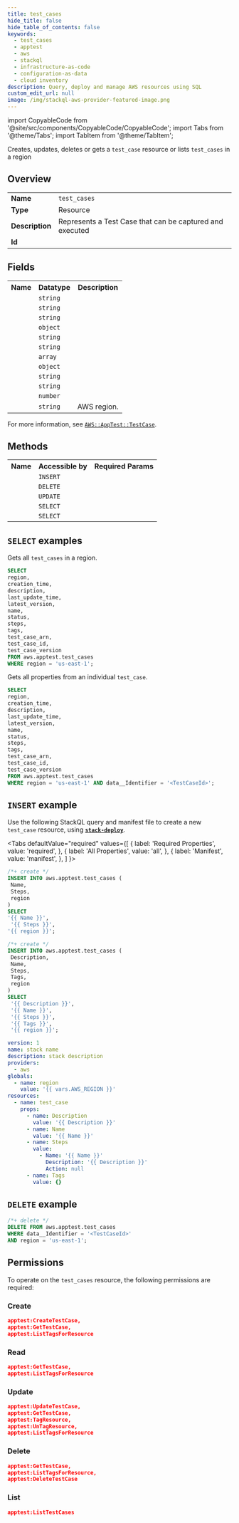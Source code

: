 ```yaml
---
title: test_cases
hide_title: false
hide_table_of_contents: false
keywords:
  - test_cases
  - apptest
  - aws
  - stackql
  - infrastructure-as-code
  - configuration-as-data
  - cloud inventory
description: Query, deploy and manage AWS resources using SQL
custom_edit_url: null
image: /img/stackql-aws-provider-featured-image.png
---
```


import CopyableCode from '@site/src/components/CopyableCode/CopyableCode';
import Tabs from '@theme/Tabs';
import TabItem from '@theme/TabItem';

Creates, updates, deletes or gets a <code>test_case</code> resource or lists <code>test_cases</code> in a region

## Overview
<table>
<tbody>
<tr><td><b>Name</b></td><td><code>test_cases</code></td></tr>
<tr><td><b>Type</b></td><td>Resource</td></tr>
<tr><td><b>Description</b></td><td>Represents a Test Case that can be captured and executed</td></tr>
<tr><td><b>Id</b></td><td><CopyableCode code="aws.apptest.test_cases" /></td></tr>
</tbody>
</table>

## Fields
<table>
<tbody>
<tr><th>Name</th><th>Datatype</th><th>Description</th></tr><tr><td><CopyableCode code="creation_time" /></td><td><code>string</code></td><td></td></tr>
<tr><td><CopyableCode code="description" /></td><td><code>string</code></td><td></td></tr>
<tr><td><CopyableCode code="last_update_time" /></td><td><code>string</code></td><td></td></tr>
<tr><td><CopyableCode code="latest_version" /></td><td><code>object</code></td><td></td></tr>
<tr><td><CopyableCode code="name" /></td><td><code>string</code></td><td></td></tr>
<tr><td><CopyableCode code="status" /></td><td><code>string</code></td><td></td></tr>
<tr><td><CopyableCode code="steps" /></td><td><code>array</code></td><td></td></tr>
<tr><td><CopyableCode code="tags" /></td><td><code>object</code></td><td></td></tr>
<tr><td><CopyableCode code="test_case_arn" /></td><td><code>string</code></td><td></td></tr>
<tr><td><CopyableCode code="test_case_id" /></td><td><code>string</code></td><td></td></tr>
<tr><td><CopyableCode code="test_case_version" /></td><td><code>number</code></td><td></td></tr>
<tr><td><CopyableCode code="region" /></td><td><code>string</code></td><td>AWS region.</td></tr>
</tbody>
</table>

For more information, see <a href="https://docs.aws.amazon.com/AWSCloudFormation/latest/UserGuide/aws-resource-apptest-testcase.html"><code>AWS::AppTest::TestCase</code></a>.

## Methods

<table>
<tbody>
  <tr>
    <th>Name</th>
    <th>Accessible by</th>
    <th>Required Params</th>
  </tr>
  <tr>
    <td><CopyableCode code="create_resource" /></td>
    <td><code>INSERT</code></td>
    <td><CopyableCode code="Name, Steps, region" /></td>
  </tr>
  <tr>
    <td><CopyableCode code="delete_resource" /></td>
    <td><code>DELETE</code></td>
    <td><CopyableCode code="data__Identifier, region" /></td>
  </tr>
  <tr>
    <td><CopyableCode code="update_resource" /></td>
    <td><code>UPDATE</code></td>
    <td><CopyableCode code="data__Identifier, data__PatchDocument, region" /></td>
  </tr>
  <tr>
    <td><CopyableCode code="list_resources" /></td>
    <td><code>SELECT</code></td>
    <td><CopyableCode code="region" /></td>
  </tr>
  <tr>
    <td><CopyableCode code="get_resource" /></td>
    <td><code>SELECT</code></td>
    <td><CopyableCode code="data__Identifier, region" /></td>
  </tr>
</tbody>
</table>

## `SELECT` examples
Gets all <code>test_cases</code> in a region.
```sql
SELECT
region,
creation_time,
description,
last_update_time,
latest_version,
name,
status,
steps,
tags,
test_case_arn,
test_case_id,
test_case_version
FROM aws.apptest.test_cases
WHERE region = 'us-east-1';
```
Gets all properties from an individual <code>test_case</code>.
```sql
SELECT
region,
creation_time,
description,
last_update_time,
latest_version,
name,
status,
steps,
tags,
test_case_arn,
test_case_id,
test_case_version
FROM aws.apptest.test_cases
WHERE region = 'us-east-1' AND data__Identifier = '<TestCaseId>';
```

## `INSERT` example

Use the following StackQL query and manifest file to create a new <code>test_case</code> resource, using [__`stack-deploy`__](https://pypi.org/project/stack-deploy/).

<Tabs
    defaultValue="required"
    values={[
      { label: 'Required Properties', value: 'required', },
      { label: 'All Properties', value: 'all', },
      { label: 'Manifest', value: 'manifest', },
    ]
}>
<TabItem value="required">

```sql
/*+ create */
INSERT INTO aws.apptest.test_cases (
 Name,
 Steps,
 region
)
SELECT 
'{{ Name }}',
 '{{ Steps }}',
'{{ region }}';
```
</TabItem>
<TabItem value="all">

```sql
/*+ create */
INSERT INTO aws.apptest.test_cases (
 Description,
 Name,
 Steps,
 Tags,
 region
)
SELECT 
 '{{ Description }}',
 '{{ Name }}',
 '{{ Steps }}',
 '{{ Tags }}',
 '{{ region }}';
```
</TabItem>
<TabItem value="manifest">

```yaml
version: 1
name: stack name
description: stack description
providers:
  - aws
globals:
  - name: region
    value: '{{ vars.AWS_REGION }}'
resources:
  - name: test_case
    props:
      - name: Description
        value: '{{ Description }}'
      - name: Name
        value: '{{ Name }}'
      - name: Steps
        value:
          - Name: '{{ Name }}'
            Description: '{{ Description }}'
            Action: null
      - name: Tags
        value: {}

```
</TabItem>
</Tabs>

## `DELETE` example

```sql
/*+ delete */
DELETE FROM aws.apptest.test_cases
WHERE data__Identifier = '<TestCaseId>'
AND region = 'us-east-1';
```

## Permissions

To operate on the <code>test_cases</code> resource, the following permissions are required:

### Create
```json
apptest:CreateTestCase,
apptest:GetTestCase,
apptest:ListTagsForResource
```

### Read
```json
apptest:GetTestCase,
apptest:ListTagsForResource
```

### Update
```json
apptest:UpdateTestCase,
apptest:GetTestCase,
apptest:TagResource,
apptest:UnTagResource,
apptest:ListTagsForResource
```

### Delete
```json
apptest:GetTestCase,
apptest:ListTagsForResource,
apptest:DeleteTestCase
```

### List
```json
apptest:ListTestCases
```
